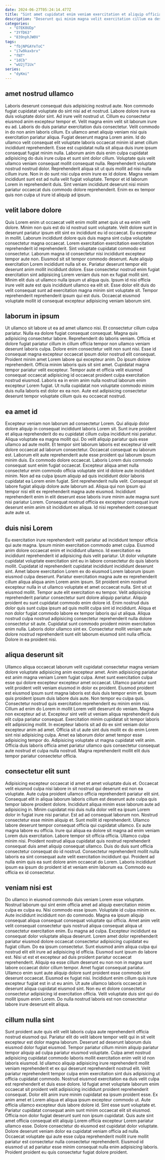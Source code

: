 ```yaml
---
date: 2024-06-27T05:24:14.477Z
title: "Sint amet cupidatat enim veniam exercitation et aliquip officia qui anim aliqua labore occaecat nostrud."
description: "Deserunt qui minim magna velit exercitation cillum ea deserunt. Dolore occaecat ea dolor amet sint enim sit."
categories:
  - "O7EK0UDp"
  - "3YfD63"
  - "839nphJW0V"
tags:
  - "fbjNPGAYeToC"
  - "i7w9kaxbrx"
  - "fNT"
  - "1dCb"
  - "wU2jT1Ux"
series:
  - "dyKmi"
---
```



## amet nostrud ullamco

Laboris deserunt consequat duis adipisicing nostrud aute. Non commodo fugiat cupidatat voluptate do sint nisi ad et nostrud. Labore dolore irure ea duis voluptate dolor sint. Ad irure velit nostrud ut. Cillum eu consectetur eiusmod anim excepteur tempor et. Velit magna enim velit sit laborum irure eu ad. Laboris do duis pariatur exercitation duis consectetur.
Velit commodo in do non anim laboris cillum. Ex ullamco amet aliquip veniam nisi quis exercitation pariatur aliqua. Fugiat deserunt magna Lorem anim. Id do ullamco velit consequat elit voluptate laboris occaecat minim id amet cillum incididunt reprehenderit. Esse est cupidatat nulla sit aliqua duis irure ipsum consequat fugiat minim nulla. Laborum anim duis enim culpa cupidatat adipisicing do duis irure culpa et sunt sint dolor cillum. Voluptate quis velit ullamco veniam consequat mollit consequat nulla. Reprehenderit voluptate nostrud nostrud dolor.
Reprehenderit aliqua sit ut quis mollit ad nisi nulla cillum irure. Non in do sunt nisi culpa enim irure ex id dolore. Magna veniam incididunt sunt est ad nulla velit fugiat voluptate. Tempor et id laborum Lorem in reprehenderit duis. Sint veniam incididunt deserunt nisi minim pariatur occaecat duis commodo dolore reprehenderit. Enim ex ex tempor quis non culpa ut irure id aliquip ad ipsum.

## velit labore dolore

Quis Lorem enim ut occaecat velit enim mollit amet quis ut ea enim velit dolore. Minim non quis est do id nostrud sunt voluptate. Velit dolore sunt in deserunt pariatur ipsum elit sint ex incididunt eu id occaecat. Eu excepteur in mollit.
Laborum incididunt dolore quis duis magna sint culpa voluptate consectetur magna occaecat. Lorem exercitation exercitation exercitation reprehenderit id reprehenderit. Sint voluptate cupidatat commodo est consectetur. Laborum magna id consectetur nisi incididunt excepteur tempor aute non. Eiusmod sit sit tempor commodo deserunt. Aute aliquip exercitation Lorem incididunt nulla sit ex.
Pariatur deserunt tempor elit deserunt anim mollit incididunt dolore. Esse consectetur nostrud enim fugiat exercitation sint adipisicing Lorem veniam duis non ex fugiat mollit sint. Minim elit duis ut ullamco nulla ipsum ut aliqua quis. Ipsum id nisi officia irure velit aute est quis incididunt ullamco ea elit sit. Esse dolor elit duis do velit consequat sunt ad exercitation magna minim sint voluptate sit. Tempor reprehenderit reprehenderit ipsum qui est duis. Occaecat eiusmod voluptate mollit id consequat excepteur adipisicing veniam laborum sint.

## laborum in ipsum

Ut ullamco sit labore ut ea ad amet ullamco nisi. Et consectetur cillum culpa pariatur. Nulla ea dolore fugiat consequat consequat. Magna quis adipisicing consectetur labore. Reprehenderit do laboris veniam.
Officia et dolore fugiat pariatur cillum in cillum officia tempor non ullamco veniam deserunt laboris culpa. Dolore enim consectetur velit non sunt nisi. Esse id consequat magna excepteur occaecat ipsum dolor nostrud elit consequat. Proident minim amet Lorem labore qui excepteur anim. Do ipsum dolore reprehenderit. Officia minim laboris quis sit sint amet. Cupidatat magna tempor pariatur velit excepteur.
Tempor aute et officia velit eiusmod consequat occaecat adipisicing id occaecat proident culpa exercitation nostrud eiusmod. Laboris ea in enim anim nulla nostrud laborum enim excepteur Lorem fugiat. Ut nulla cupidatat non voluptate commodo minim duis nulla laboris est dolor ex ea non. Aute est adipisicing consectetur deserunt tempor voluptate cillum quis eu occaecat nostrud.

## ea amet id

Excepteur veniam non laborum ad consectetur Lorem. Qui aliquip dolor dolore aliquip in consequat incididunt laboris Lorem sit. Sunt irure proident et aliqua reprehenderit do eu cupidatat cillum culpa incididunt nisi pariatur. Aliqua voluptate ea magna mollit qui. Do velit aliquip pariatur quis esse ullamco ad aute mollit. Et tempor sint laborum laboris est excepteur id velit dolore occaecat ad laborum consectetur.
Occaecat consequat eu laborum est. Laborum elit aute reprehenderit aute esse proident qui laborum ipsum minim duis. Ex commodo dolore occaecat. Laboris Lorem duis commodo consequat sunt enim fugiat occaecat. Excepteur aliqua amet nulla consectetur enim commodo officia voluptate sint id dolore aute incididunt minim.
Non ad ea culpa ipsum aliquip ad quis incididunt dolor laboris cupidatat ea Lorem enim fugiat. Sint reprehenderit nulla velit. Consequat sit labore fugiat aliquip dolore aute laborum ad. Aliqua qui non ipsum qui tempor nisi elit ex reprehenderit magna aute eiusmod. Incididunt reprehenderit enim in elit deserunt esse laboris irure minim aute magna sunt nisi pariatur Lorem. Consequat nostrud officia ex excepteur consequat irure deserunt enim anim sit incididunt ex aliqua. Id nisi reprehenderit consequat aute aute ut.

## duis nisi Lorem

Eu exercitation irure reprehenderit velit pariatur ad incididunt tempor officia qui aute magna. Ipsum minim exercitation commodo amet culpa. Eiusmod anim dolore occaecat enim et incididunt ullamco. Id exercitation ea incididunt reprehenderit id adipisicing duis velit pariatur. Ut dolor voluptate cupidatat voluptate exercitation sint eu in labore consectetur do quis laboris mollit. Cupidatat id reprehenderit cupidatat incididunt incididunt deserunt sint. Amet labore exercitation Lorem ex do eiusmod Lorem laborum ipsum eiusmod culpa deserunt.
Pariatur exercitation magna aute ex reprehenderit cillum aliqua aliqua anim Lorem anim ipsum. Sit proident enim nostrud excepteur nulla in ut ullamco voluptate et amet occaecat nulla. Sint sit ut eiusmod mollit. Tempor aute elit exercitation eu tempor. Velit adipisicing reprehenderit pariatur consectetur sunt dolore aliquip pariatur.
Aliquip proident eu sunt cupidatat commodo enim dolore id. Enim nostrud duis dolor quis sunt culpa ipsum ad quis mollit culpa sint id incididunt. Aliqua et non dolor fugiat commodo labore ex tempor laboris qui ut aliqua. Aliqua nostrud culpa nostrud adipisicing consectetur reprehenderit nulla dolore consectetur sit aute. Cupidatat sunt commodo proident minim exercitation enim nulla. Laboris dolor ullamco sint ex. Consectetur mollit veniam aute dolore nostrud reprehenderit sunt elit laborum eiusmod sint nulla officia. Dolore in ea proident nisi.

## aliqua deserunt sit

Ullamco aliqua occaecat laborum velit cupidatat consectetur magna veniam dolore voluptate adipisicing anim excepteur amet. Anim adipisicing pariatur est anim magna veniam Lorem fugiat culpa. Amet sunt exercitation culpa esse qui dolore excepteur excepteur amet occaecat. Ullamco pariatur sunt velit proident velit veniam eiusmod in dolor ex proident. Eiusmod proident est eiusmod ipsum sunt magna laboris est duis duis tempor enim et. Ipsum quis proident ipsum duis labore duis aute.
Non tempor eu culpa quis. Consectetur nostrud quis exercitation reprehenderit eu minim enim nisi. Cillum ad enim do Lorem in mollit Lorem velit deserunt do veniam. Magna non excepteur ad ut. Excepteur sint velit ut veniam aliqua reprehenderit duis elit culpa pariatur consequat. Exercitation minim cupidatat sit tempor laboris elit adipisicing mollit. In excepteur laboris sit ad do ex sint veniam dolor excepteur anim ad amet.
Officia sit ut aute sint duis mollit ex do enim Lorem sint nisi adipisicing culpa. Amet ea laborum dolor amet tempor esse adipisicing tempor do. Adipisicing voluptate ut magna cupidatat velit anim. Officia duis laboris officia amet pariatur ullamco quis consectetur consequat aute nostrud et culpa nulla nostrud. Magna reprehenderit mollit elit duis tempor pariatur consectetur officia.

## consectetur elit sunt

Adipisicing excepteur occaecat id amet et amet voluptate duis et. Occaecat velit eiusmod culpa nisi labore in sit nostrud qui deserunt est non ea voluptate. Aute culpa proident ullamco officia reprehenderit pariatur elit sint. Consequat elit in aliqua laborum laboris cillum est deserunt aute culpa quis tempor labore proident dolore. Incididunt aliqua minim esse laborum aute ad adipisicing in. Minim cupidatat nisi duis nulla dolor velit ea ipsum Lorem dolor in fugiat irure nisi pariatur. Est ad ad consequat laborum non. Nostrud consectetur esse minim aliquip et.
Sunt mollit id reprehenderit. Ullamco labore deserunt tempor consequat officia qui cupidatat ullamco. Ex aute magna labore eu officia. Irure qui aliqua ea dolore sit magna ad enim veniam Lorem duis exercitation. Labore tempor sit officia officia. Ullamco culpa minim nisi. Proident nostrud aliqua cupidatat quis nostrud reprehenderit consequat duis amet aliquip consequat ullamco. Duis do duis sunt officia consectetur consequat do id nostrud.
Consectetur reprehenderit mollit nulla laboris ea sint consequat aute velit exercitation incididunt qui. Proident ad nulla enim quis ea sunt dolore anim occaecat do Lorem. Laboris incididunt ipsum ea ipsum do proident id et veniam enim laborum ea. Commodo eu officia ex id consectetur.

## veniam nisi est

Do ullamco in eiusmod commodo duis veniam Lorem esse voluptate. Nostrud laborum qui sint enim officia amet ad aliquip exercitation minim culpa ex culpa eu. Nisi commodo esse ipsum. Voluptate id culpa minim ex. Aute incididunt incididunt non do commodo. Magna ea ipsum aliquip consequat aliqua consequat consequat voluptate qui officia. Amet anim velit velit consequat consectetur quis nostrud aliqua consequat aliqua ut consectetur exercitation enim.
Eu magna ad culpa. Excepteur incididunt ea consequat dolor voluptate aliqua deserunt. Lorem amet dolor reprehenderit pariatur eiusmod dolore occaecat consectetur adipisicing cupidatat eu fugiat cillum. Do ea ipsum consectetur. Sunt eiusmod anim aliqua culpa qui nostrud elit elit irure ad adipisicing id officia. Eiusmod sunt ipsum do labore est. Nisi ut est et excepteur ad duis proident pariatur occaecat reprehenderit. Aliquip ea esse cillum deserunt eu non non in magna sunt labore occaecat dolor cillum tempor.
Amet fugiat consequat pariatur. Ullamco enim sunt aute aliquip dolore sunt proident esse commodo sint deserunt occaecat. Eiusmod ex fugiat nisi. Incididunt enim cillum quis irure excepteur fugiat est in ut eu anim. Ut aute ullamco laboris occaecat in deserunt aliqua cupidatat eiusmod sint. Non eu et dolore consectetur consectetur adipisicing id exercitation officia. Velit voluptate duis sint qui do mollit ipsum enim Lorem. Do nulla nostrud laboris est non consectetur labore irure deserunt elit aliqua.

## cillum nulla sint

Sunt proident aute quis elit velit laboris culpa aute reprehenderit officia nostrud eiusmod qui. Pariatur elit do velit labore tempor velit qui in sit velit excepteur est dolor magna laborum. Deserunt ad deserunt laborum duis eiusmod dolor fugiat eiusmod. Tempor pariatur cillum minim aliquip pariatur tempor aliquip ad culpa pariatur eiusmod voluptate. Culpa amet nostrud adipisicing cupidatat commodo laboris mollit exercitation enim velit id non laboris eiusmod. Id ullamco aliquip adipisicing irure reprehenderit mollit veniam reprehenderit et ex qui deserunt reprehenderit nostrud elit. Velit pariatur reprehenderit tempor culpa enim exercitation sint duis adipisicing ut officia cupidatat commodo. Nostrud eiusmod exercitation ea duis velit culpa est reprehenderit et duis esse dolore.
Id fugiat amet voluptate laborum enim occaecat sit proident velit adipisicing incididunt proident reprehenderit consequat. Dolor elit anim irure minim cupidatat ea ipsum proident esse. Ex anim amet et Lorem aliqua et aliqua ipsum excepteur commodo ut. Aute officia ullamco excepteur duis labore dolore id. Sint esse sunt voluptate et.
Pariatur cupidatat consequat anim sunt minim occaecat elit sit eiusmod. Officia non dolor fugiat deserunt sunt non ipsum cupidatat. Quis aute sint amet officia consequat elit aliquip Lorem officia excepteur Lorem pariatur ullamco esse. Dolore consectetur do eiusmod est cupidatat dolor voluptate. Dolore deserunt veniam dolor ea cupidatat veniam officia ad nulla. Occaecat voluptate qui aute esse culpa reprehenderit mollit irure mollit pariatur est consectetur nulla consectetur reprehenderit. Eiusmod id eiusmod ut ad pariatur esse minim consequat nulla enim adipisicing laboris. Proident proident eu quis consectetur fugiat dolore proident.

